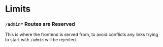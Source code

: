 # Limits

### `/admin*` Routes are Reserved

This is where the frontend is served from, to avoid conflicts any links trying to start with `/admin` will be rejected. 

